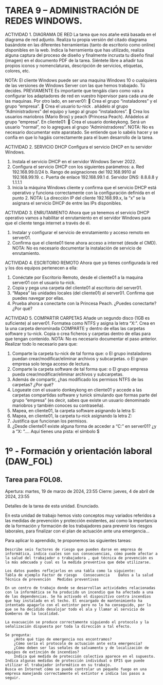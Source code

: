 # TAREA 9 – ADMINISTRACIÓN DE REDES WINDOWS. 
ACTIVIDAD 1. DIAGRAMA DE RED 
La tarea que nos atañe está basada en el diagrama de red adjunto. Realiza tu propia versión del citado diagrama basándote en las diferentes herramientas (tanto de escritorio como online) disponibles en la web. 
Indica la herramienta que has utilizado, realiza alguna captura del proceso de diseño y finalmente incrusta tu diseño final (imagen) en el documento PDF de la tarea. 
Siéntete libre a añadir tus propios iconos y nomenclaturas, descripción de servicios, etiquetas, colores, etc. 
  
NOTA: El cliente Windows puede ser una maquina Windows 10 o cualquiera de las versiones de Windows Server con las que hemos trabajado. Tú decides. 
PREVIAMENTE 
Es importante que tengáis claro como vais a configurar los adaptadores de red en vuestro hipervisor para cada una de las maquinas. 
Por otro lado, en server01: 
	Crea el grupo “instaladores” y el grupo “empresa”. 
	Crea el usuario tu-nick . añádelo al grupo “Administradores” del equipo y luego al grupo “instaladores”. 
	Crea los usuarios mariobros (Mario Bros) y peach (Princesa Peach). Añádelos al grupo “empresa”. 
En cliente01: 
	Crea el usuario donkeykong. Será un usuario “normal”, no lo agregues al grupo “Administradores”. 
NOTA: No es necesario documentar este aparatado. Se entiende que lo sabéis hacer y se confía en que lo hagáis correctamente para el buen desarrollo de la tarea. 
 
ACTIVIDAD 2. SERVICIO DHCP 
Configura el servicio DHCP en tu servidor Windows. 
1.	Instala el servicio DHCP en el servidor Windows Server 2022. 
2.	Configura el servicio DHCP con los siguientes parámetros: 
a.	Red 192.168.99.0/24 
b.	Rango de asignaciones del 192.168.9910 al 192.168.99.19. 
c.	Puerta de enlace 192.168.99.1 
d.	Servidor DNS: 8.8.8.8 y 1.1.1.1 
3.	Inicia la máquina Windows cliente y confirma que el servicio DHCP está operativo y funciona correctamente con la configuración definida en el punto 2. 
NOTA: La dirección IP del cliente 192.168.99.x, la “x” se la asignara el servicio DHCP de entre las IPs disponibles. 
 
ACTIVIDAD 3. ENRUTAMIENTO 
Ahora que ya tenemos el servicio DHCP operativo vamos a habilitar el enrutamiento en el servidor Windows para que el cliente tenga internet a través de él. 
1.	Instalar y configurar el servicio de enrutamiento y acceso remoto en server01. 
2.	Confirma que el cliente01 tiene ahora acceso a internet (desde el CMD). 
NOTA: No es necesario documentar la instalación de servicio de enrutamiento. 
 
ACTIVIDAD 4. ESCRITORIO REMOTO 
Ahora que ya tienes configurada la red y los dos equipos pertenecen a ella: 
1.	Conéctate por Escritorio Remoto, desde el cliente01 a la maquina server01 con el usuario tu-nick. 
2.	Copia y pega una carpeta del cliente01 al escritorio del server01. 
3.	“Mapea” las unidades locales (del cliente01) al server01. Confirma que puedes navegar por ellas. 
4.	Prueba ahora a conectarte con la Princesa Peach. ¿Puedes conectarte? ¿Por qué? 

ACTIVIDAD 5. COMPARTIR CARPETAS 
Añade un segundo disco (1GB es suficiente) al server01. Formatea como NTFS y asigna la letra “X:”. Crea en la una carpeta denominada COMPARTE y dentro de ellas las carpetas software y tu-nick. Copia o crea ficheros y carpetas dentro de ellas para que tengan contenido. 
NOTA: No es necesario documentar el paso anterior. 
Realizar todo lo necesario para que: 
1.	Comparte la carpeta tu-nick de tal forma que: 
o    El grupo instaladores puedan crear/modificar/eliminar archivos y subcarpetas. 
o	El grupo empresa solo tenga acceso de lectura. 
2.	Comparte la carpeta software de tal forma que: 
o	El grupo empresa pueda crear/modificar/eliminar archivos y subcarpetas. 
3.	Además de compartir, ¿has modificado los permisos NTFS de las carpetas? ¿Por qué? 
4.	Logueate con el usuario donkeykong en cliente01 y accede a las carpetas compartidas software y tunick simulando que formas parte del grupo “empresa” (es decir, sabes que existe un usuario denominado mariobros y también conoces su contraseña). 
5.	Mapea, en cliente01, la carpeta software asignando la letra S: 
6.	Mapea, en cliente01, la carpeta tu-nick asignando la letra Z: 
7.	Justifica que funcionan los permisos. 
8.	¿Desde cliente01 existe alguna forma de acceder a “C:” en server01? ¿y a “X: ”.... Aquí tienes una pista: el símbolo $ 



# 1º - Formación y orientación laboral (DAW_FOL)
## Tarea para FOL08.
Apertura: martes, 19 de marzo de 2024, 23:55
Cierre: jueves, 4 de abril de 2024, 23:55

Detalles de la tarea de esta unidad. Enunciado.

En esta unidad de trabajo hemos visto conceptos muy variados referidos a las medidas de prevención y protección existentes, así como la importancia de la formación y formación de los trabajadores para prevenir los riesgos laborales, para finalizar con el plan de actuación ante una emergencia...

Para aplicar lo aprendido, te proponemos las siguientes tareas:

    Describe seis factores de riesgo que pueden darse en empresa de informática, indica cuales son sus consecuencias, cómo puede afectar a la salud del trabajador o trabajadora , qué técnica de prevención es la más adecuada y cual es la medida preventiva que debe utilizarse.

    Los datos puedes reflejarlos en una tabla como la siguiente:
    Tabla de ejemplo Factor de riesgo	Consecuencia	Daños a la salud	Técnica de prevención	Medidas preventivas
      	  	  	  	 
    En un centro de trabajo donde se desarrollan actividades relacionadas con la informática se ha producido un incendio que ha afectado a una de las dependencias. Se ha activado el dispositivo contra incendios que hay instalado en el techo. El encargado de mantenimiento ha intentado apagarlo con el extintor pero no lo ha conseguido, por lo que se ha decidido desalojar todo el ala y llamar al servicio de bomberos de la localidad.

    La evacuación se produce correctamente siguiendo el protocolo y la señalización dispuesta por toda la dirección a tal efecto.

    Se pregunta:
        ¿Ante qué tipo de emergencia nos encontramos?
        ¿Cómo sería el protocolo de actuación ante esta emergencia?
        ¿Cómo deben ser las señales de salvamento y de localización de equipos de extinción de incendios?
        Indica qué medida de protección colectiva aparece en el supuesto.
    Indica algunas medidas de protección individual o EPIS que puede utilizar el trabajador informático en su trabajo.
    Busca en Internet cómo se puede controlar un pequeño fuego en una empresa manejando correctamente el extintor e indica los pasos a seguir.
